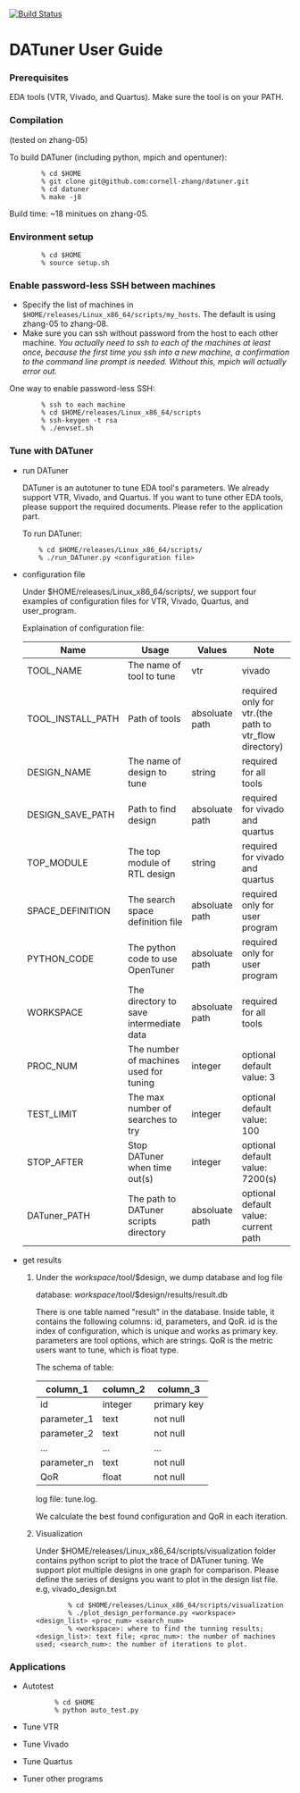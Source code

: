 [![Build Status](https://travis-ci.com/cornell-zhang/datuner.svg?token=KrcYXzoSR4bbR5JiDUuz&branch=master)](https://travis-ci.com/cornell-zhang/datuner)

# DATuner User Guide

### Prerequisites

EDA tools (VTR, Vivado, and Quartus).
Make sure the tool is on your PATH.

### Compilation
(tested on zhang-05)

To build DATuner (including python, mpich and opentuner):

            % cd $HOME
            % git clone git@github.com:cornell-zhang/datuner.git
            % cd datuner
            % make -j8
            
Build time: ~18 minitues on zhang-05.
    
### Environment setup

            % cd $HOME
            % source setup.sh
       
### Enable password-less SSH between machines

 * Specify the list of machines in `$HOME/releases/Linux_x86_64/scripts/my_hosts`. The default is using zhang-05 to zhang-08.
 * Make sure you can ssh without password from the host to each other machine. *You actually need to ssh to each of the machines at least once, because the first time you ssh into a new machine, a confirmation to the command line prompt is needed. Without this, mpich will actually error out.*
  
One way to enable password-less SSH:
            
            % ssh to each machine
            % cd $HOME/releases/Linux_x86_64/scripts
            % ssh-keygen -t rsa
            % ./envset.sh

###  Tune with DATuner

  * run DATuner
  
    DATuner is an autotuner to tune EDA tool's parameters. We already support VTR, Vivado, and Quartus. If you want to tune other EDA tools, please support the required documents. Please refer to the application part.
    
    To run DATuner:
  
            % cd $HOME/releases/Linux_x86_64/scripts/
            % ./run_DATuner.py <configuration file>

  * configuration file
    
    Under $HOME/releases/Linux_x86_64/scripts/,  we support four examples of configuration files for VTR, Vivado, Quartus, and user_program.

    Explaination of configuration file:

      |Name                 |Usage                                    |Values                    |Note|
      |----|----|----|----|
      |TOOL_NAME            |The name of tool to tune                 |vtr|vivado|quartus|other  |required for all tools|
      |TOOL_INSTALL_PATH    |Path of tools                            |absoluate path            |required only for vtr.(the path to vtr_flow directory)|
      |DESIGN_NAME          |The name of design to tune               |string                    |required for all tools|
      |DESIGN_SAVE_PATH     |Path to find design                      |absoluate path            |required for vivado and quartus|
      |TOP_MODULE           |The top module of RTL design             |string                    |required for vivado and quartus|
      |SPACE_DEFINITION     |The search space definition file         |absoluate path            |required only for user program|
      |PYTHON_CODE          |The python code to use OpenTuner         |absoluate path            |required only for user program|
      |WORKSPACE            |The directory to save intermediate data  |absoluate path            |required for all tools|
      |PROC_NUM             |The number of machines used for tuning   |integer                   |optional default value: 3|
      |TEST_LIMIT           |The max number of searches to try        |integer                   |optional default value: 100|
      |STOP_AFTER           |Stop DATuner when time out(s)            |integer                   |optional default value: 7200(s)|
      |DATuner_PATH         |The path to DATuner scripts directory    |absoluate path            |optional default value: current path|
  
  * get results
  
      1) Under the $workspace/$tool/$design, we dump database and log file
      
         database: $workspace/$tool/$design/results/result.db 
      
         There is one table named "result" in the database. Inside table, it contains the following columns: id, parameters, and QoR. id is the index of configuration, which is unique and works as primary key. parameters are tool options, which are strings. QoR is the metric users want to tune, which is float type.
      
         The schema of table:
      
         |column_1|column_2|column_3|
         |----|----|----|
         |id|integer|primary key|
         |parameter_1|text|not null|
         |parameter_2|text|not null|
         |...|...|...|
         |parameter_n|text|not null|
         |QoR|float|not null|
      
         log file: tune.log. 
      
         We calculate the best found configuration and QoR in each iteration.
      
      2) Visualization
  
         Under $HOME/releases/Linux_x86_64/scripts/visualization folder contains python script to plot the trace of DATuner tuning. We support plot multiple designs in one graph for comparison. Please define the series of designs you want to plot in the design list file. e.g, vivado_design.txt
     
                     % cd $HOME/releases/Linux_x86_64/scripts/visualization
                     % ./plot_design_performance.py <workspace> <design_list> <proc_num> <search_num> 
                     % <workspace>: where to find the tunning results; <design_list>: text file; <proc_num>: the number of machines used; <search_num>: the number of iterations to plot.
            
            
            
###  Applications

   * Autotest 

                 % cd $HOME
                 % python auto_test.py

   * Tune VTR
   
   * Tune Vivado

   * Tune Quartus
   
   * Tuner other programs
